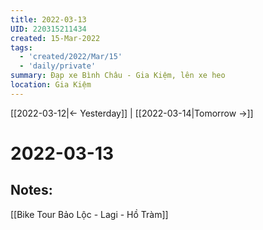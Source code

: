 ```yaml
---
title: 2022-03-13
UID: 220315211434
created: 15-Mar-2022
tags:
  - 'created/2022/Mar/15'
  - 'daily/private'
summary: Đạp xe Bình Châu - Gia Kiệm, lên xe heo
location: Gia Kiệm
---
```

[[2022-03-12|<- Yesterday]] | [[2022-03-14|Tomorrow ->]]
# 2022-03-13

## Notes:
[[Bike Tour Bảo Lộc - Lagi - Hồ Tràm]]
